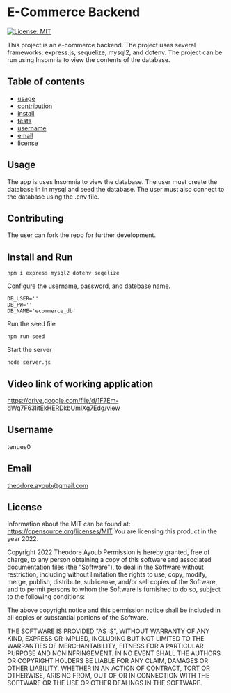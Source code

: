 
  
# E-Commerce Backend
[![License: MIT](https://img.shields.io/badge/License-MIT-yellow.svg)](https://opensource.org/licenses/MIT)

This project is an e-commerce backend. The project uses several frameworks: express.js, sequelize, mysql2, and dotenv. The project can be run using Insomnia to view the contents of the database.

## Table of contents
* [usage](#Usage)
* [contribution](#Contributing)
* [install](#Install)
* [tests](#Tests)
* [username](#Username)
* [email](#Email)
* [license](#License)

## Usage

The app is uses Insomnia to view the database. The user must create the database in in mysql and seed the database. The user must also connect to the database using the .env file.

## Contributing

The user can fork the repo for further development.

## Install and Run
```
npm i express mysql2 dotenv seqelize
```

Configure the username, password, and datebase name.
```
DB_USER=''
DB_PW=''
DB_NAME='ecommerce_db'
```

Run the seed file
```
npm run seed
```

Start the server
```
node server.js
```

## Video link of working application

https://drive.google.com/file/d/1F7Em-dWq7F63IitEkHERDkbUmIXg7Edg/view

## Username

tenues0

## Email

theodore.ayoub@gmail.com

## License

Information about the MIT can be found at: https://opensource.org/licenses/MIT
You are licensing this product in the year 2022.


Copyright 2022 Theodore Ayoub
Permission is hereby granted, free of charge, to any person obtaining a copy of this software and
associated documentation files (the "Software"), to deal in the Software without restriction,
including without limitation the rights to use, copy, modify, merge, publish, distribute, sublicense,
and/or sell copies of the Software, and to permit persons to whom the Software is furnished to do
so, subject to the following conditions:
      
The above copyright notice and this permission notice shall be included in all copies or substantial
portions of the Software.
      
THE SOFTWARE IS PROVIDED "AS IS", WITHOUT WARRANTY OF ANY KIND, EXPRESS OR IMPLIED,
INCLUDING BUT NOT LIMITED TO THE WARRANTIES OF MERCHANTABILITY, FITNESS FOR A
PARTICULAR PURPOSE AND NONINFRINGEMENT. IN NO EVENT SHALL THE AUTHORS OR
COPYRIGHT HOLDERS BE LIABLE FOR ANY CLAIM, DAMAGES OR OTHER LIABILITY, WHETHER IN
AN ACTION OF CONTRACT, TORT OR OTHERWISE, ARISING FROM, OUT OF OR IN CONNECTION
WITH THE SOFTWARE OR THE USE OR OTHER DEALINGS IN THE SOFTWARE.
